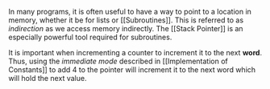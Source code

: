 In many programs, it is often useful to have a way to point to a location in memory, whether it be for lists or [[Subroutines]]. This is referred to as *indirection* as we access memory indirectly. The [[Stack Pointer]] is an especially powerful tool required for subroutines.

It is important when incrementing a counter to increment it to the next **word**. Thus, using the *immediate mode* described in [[Implementation of Constants]] to add $4$ to the pointer will increment it to the next word which will hold the next value.  